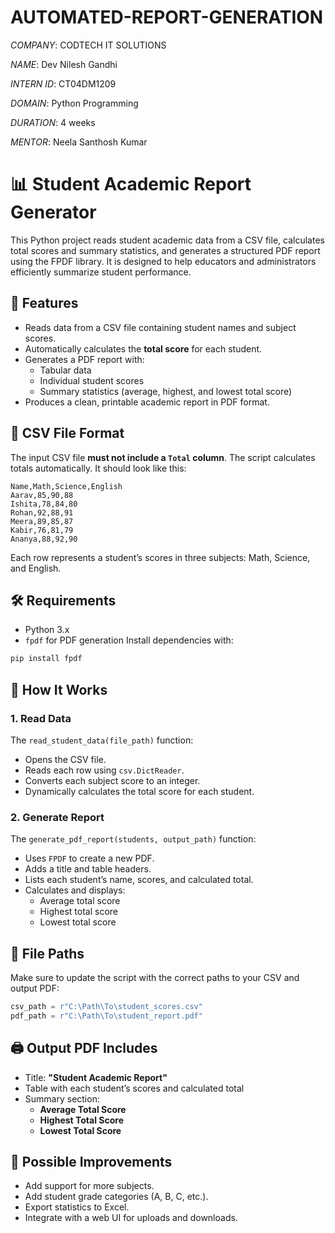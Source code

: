 # AUTOMATED-REPORT-GENERATION

*COMPANY*: CODTECH IT SOLUTIONS

*NAME*: Dev Nilesh Gandhi

*INTERN ID*: CT04DM1209

*DOMAIN*: Python Programming

*DURATION*: 4 weeks

*MENTOR*: Neela Santhosh Kumar

# 📊 Student Academic Report Generator
This Python project reads student academic data from a CSV file, calculates total scores and summary statistics, and generates a structured PDF report using the FPDF library. It is designed to help educators and administrators efficiently summarize student performance.

## 🚀 Features
* Reads data from a CSV file containing student names and subject scores.
* Automatically calculates the **total score** for each student.
* Generates a PDF report with:
  * Tabular data
  * Individual student scores
  * Summary statistics (average, highest, and lowest total score)
* Produces a clean, printable academic report in PDF format.

## 🧾 CSV File Format
The input CSV file **must not include a `Total` column**. The script calculates totals automatically. It should look like this:
```csv
Name,Math,Science,English
Aarav,85,90,88
Ishita,78,84,80
Rohan,92,88,91
Meera,89,85,87
Kabir,76,81,79
Ananya,88,92,90
```
Each row represents a student’s scores in three subjects: Math, Science, and English.

## 🛠️ Requirements
* Python 3.x
* `fpdf` for PDF generation
Install dependencies with:
```bash
pip install fpdf
```

## 🧠 How It Works

### 1. **Read Data**
The `read_student_data(file_path)` function:
* Opens the CSV file.
* Reads each row using `csv.DictReader`.
* Converts each subject score to an integer.
* Dynamically calculates the total score for each student.

### 2. **Generate Report**
The `generate_pdf_report(students, output_path)` function:
* Uses `FPDF` to create a new PDF.
* Adds a title and table headers.
* Lists each student’s name, scores, and calculated total.
* Calculates and displays:
  * Average total score
  * Highest total score
  * Lowest total score

## 📂 File Paths
Make sure to update the script with the correct paths to your CSV and output PDF:
```python
csv_path = r"C:\Path\To\student_scores.csv"
pdf_path = r"C:\Path\To\student_report.pdf"
```

## 🖨️ Output PDF Includes
* Title: **"Student Academic Report"**
* Table with each student’s scores and calculated total
* Summary section:
  * **Average Total Score**
  * **Highest Total Score**
  * **Lowest Total Score**

## 🔧 Possible Improvements
* Add support for more subjects.
* Add student grade categories (A, B, C, etc.).
* Export statistics to Excel.
* Integrate with a web UI for uploads and downloads.
